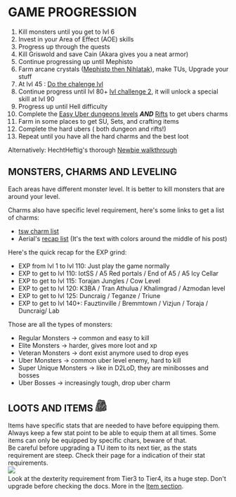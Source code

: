 # GAME PROGRESSION

1. Kill monsters until you get to lvl 6
1. Invest in your Area of Effect (AOE) skills
1. Progress up through the quests
1. Kill Griswold and save Cain (Akara gives you a neat armor)
1. Continue progressing up until Mephisto
1. Farm arcane crystals ([Mephisto then Nihlatak](https://forum.median-xl.com/viewtopic.php?f=49&t=18822)), make TUs, Upgrade your stuff  
1. At lvl 45 : [Do the chalenge lvl](https://docs.median-xl.com/doc/quests/challenges)
1. Continue progress until lvl 80+ [lvl challenge 2](https://docs.median-xl.com/doc/quests/challenges#idx1), it will unlock a special skill at lvl 90
1. Progress up until Hell difficulty
1. Complete the [Easy Uber dungeons levels](https://docs.median-xl.com/doc/quests/dungeons) ***AND*** [Rifts](https://docs.median-xl.com/doc/quests/rifts) to get ubers charms
1. Farm in some places to get SU, Sets, and crafting items
1. Complete the hard ubers ( both dungeon and rifts!)
1. Repeat until you have all the hard charms and the best loot

Alternatively: HechtHeftig's thorough [Newbie walkthrough](https://forum.median-xl.com/viewtopic.php?f=40&t=34407)

## MONSTERS, CHARMS AND LEVELING
  
Each areas have different monster level. It is better to kill monsters that are around your level. 

Charms also have specific level requirement, here's some links to get a list of charms:  
+ [tsw charm list](https://tsw.vn.cz/quests/)  
+ Aerial's [recap list](https://forum.median-xl.com/viewtopic.php?f=40&t=22675&hilit=cow) (It's the text with colors around the middle of his post)  


Here's the quick recap for the EXP grind:  
+ EXP from lvl 1 to lvl 110: Just play the game normally  
+ EXP to get to lvl 110: IotSS / A5 Red portals / End of A5 / A5 Icy Cellar  
+ EXP to get to lvl 115: Torajan Jungles / Cow Level  
+ EXP to get to lvl 120: K3BA / Tran Athulua / Khalimgrad / Azmodan level  
+ EXP to get to lvl 125: Duncraig / Teganze / Triune  
+ EXP to get to lvl 140+: Fauztinville / Bremmtown / Vizjun / Toraja / Duncraig/ Lab  

Those are all the types of monsters:  

+ Regular Monsters &rarr; common and easy to kill
+ Elite Monsters &rarr; harder, gives more loot and xp
+ Veteran Monsters &rarr; dont exist anymore used to drop eyes
+ Uber Monsters &rarr; common uber level enemy, hard to kill
+ Super Unique Monsters &rarr; like in D2LoD, they are minibosses and bosses
+ Uber Bosses &rarr; increasingly tough, drop uber charm


## LOOTS AND ITEMS ![el rune](../img/El_Rune.webp)

Items have specific stats that are needed to have before equipping them. Always keep a few stat point to be able to equip them at all times. Some items can only be equipped by specific chars, beware of that.  
Be careful before upgrading a TU item to its next tier, as the stats requirement are steep. Check their page for a indication of their stat requirements.  
![](../img/tu.webp)  
Look at the dexterity requirement from Tier3 to Tier4, its a huge step. Don't upgrade before checking the docs. More in the [Item section](https://wasps0.github.io/#items/).
